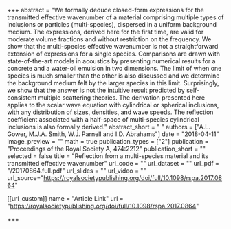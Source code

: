 +++
abstract = "We formally deduce closed-form expressions for the transmitted effective wavenumber of a material comprising multiple types of inclusions or particles (multi-species), dispersed in a uniform background medium. The expressions, derived here for the first time, are valid for moderate volume fractions and without restriction on the frequency. We show that the multi-species effective wavenumber is not a straightforward extension of expressions for a single species. Comparisons are drawn with state-of-the-art models in acoustics by presenting numerical results for a concrete and a water-oil emulsion in two dimensions. The limit of when one species is much smaller than the other is also discussed and we determine the background medium felt by the larger species in this limit. Surprisingly, we show that the answer is not the intuitive result predicted by self-consistent multiple scattering theories. The derivation presented here applies to the scalar wave equation with cylindrical or spherical inclusions, with any distribution of sizes, densities, and wave speeds. The reflection coefficient associated with a half-space of multi-species cylindrical inclusions is also formally derived."
abstract_short = " "
authors = ["A.L. Gower, M.J.A. Smith, W.J. Parnell and I.D. Abrahams"]
date = "2018-04-11"
image_preview = ""
math = true
publication_types = ["2"]
publication = "Proceedings of the Royal Society A, 474:2212"
publication_short = ""
selected = false
title = "Reflection from a multi-species material and its transmitted effective wavenumber"
url_code = ""
url_dataset = ""
url_pdf = "/20170864.full.pdf"
url_slides = ""
url_video = ""
url_source="https://royalsocietypublishing.org/doi/full/10.1098/rspa.2017.0864"

[[url_custom]]
name = "Article Link"
url = "https://royalsocietypublishing.org/doi/full/10.1098/rspa.2017.0864"

+++
